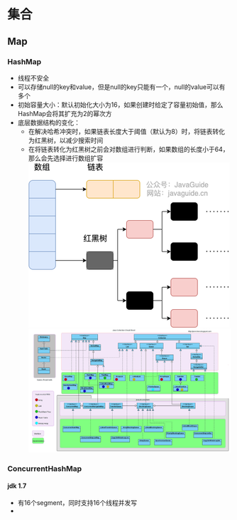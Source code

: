 # 集合
## Map
### HashMap
- 线程不安全
- 可以存储null的key和value，但是null的key只能有一个，null的value可以有多个
- 初始容量大小：默认初始化大小为16，如果创建时给定了容量初始值，那么HashMap会将其扩充为2的幂次方
- 底层数据结构的变化：
  - 在解决哈希冲突时，如果链表长度大于阈值（默认为8）时，将链表转化为红黑树，以减少搜索时间
  - 在将链表转化为红黑树之前会对数组进行判断，如果数组的长度小于64，那么会先选择进行数组扩容
  ![img.png](../imgs/img.png)
  ![img_1.png](..%2Fimgs%2Fimg_1.png)

### ConcurrentHashMap
#### jdk 1.7
- 有16个segment，同时支持16个线程并发写
- 